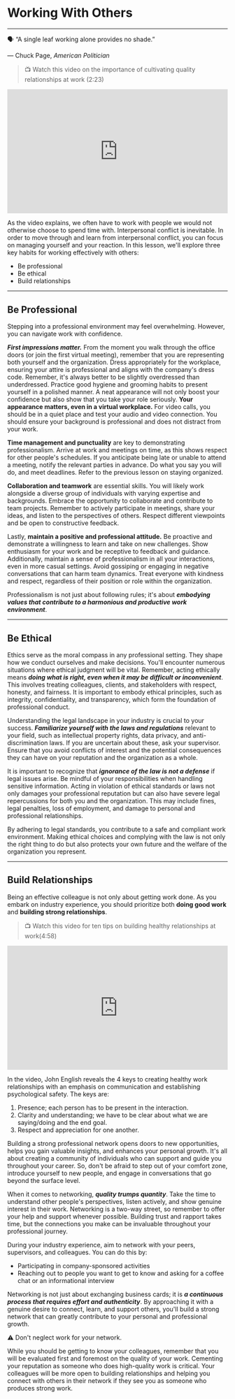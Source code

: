 # Working With Others

---

<aside>
  
🗣 “A single leaf working alone provides no shade.”

— Chuck Page, *American Politician*

</aside>


> 📺 Watch this video on the importance of cultivating quality relationships at work (2:23)

<div style="position: relative; padding-bottom: 56.25%; height: 0;"><iframe src="https://www.youtube.com/embed/kjLNpa--aX4" title="YouTube video player" frameborder="0" allow="accelerometer; autoplay; clipboard-write; encrypted-media; gyroscope; picture-in-picture" allowfullscreen style="position: absolute; top: 0; left: 0; width: 100%; height: 100%;"></iframe></div>

As the video explains, we often have to work with people we would not otherwise choose to spend time with. Interpersonal conflict is inevitable. In order to move through and learn from interpersonal conflict, you can focus on managing yourself and your reaction. In this lesson, we'll explore three key habits for working effectively with others:

- Be professional
- Be ethical
- Build relationships

---

## Be Professional

Stepping into a professional environment may feel overwhelming. However, you can navigate work with confidence.

***First impressions matter.*** From the moment you walk through the office doors (or join the first virtual meeting), remember that you are representing both yourself and the organization. Dress appropriately for the workplace, ensuring your attire is professional and aligns with the company's dress code. Remember, it's always better to be slightly overdressed than underdressed. Practice good hygiene and grooming habits to present yourself in a polished manner. A neat appearance will not only boost your confidence but also show that you take your role seriously. **Your appearance matters, even in a virtual workplace.** For video calls, you should be in a quiet place and test your audio and video connection. You should ensure your background is professional and does not distract from your work.

**Time management and punctuality** are key to demonstrating professionalism. Arrive at work and meetings on time, as this shows respect for other people's schedules. If you anticipate being late or unable to attend a meeting, notify the relevant parties in advance. Do what you say you will do, and meet deadlines. Refer to the previous lesson on staying organized.

**Collaboration and teamwork** are essential skills. You will likely work alongside a diverse group of individuals with varying expertise and backgrounds. Embrace the opportunity to collaborate and contribute to team projects. Remember to actively participate in meetings, share your ideas, and listen to the perspectives of others. Respect different viewpoints and be open to constructive feedback.

Lastly, **maintain a positive and professional attitude.** Be proactive and demonstrate a willingness to learn and take on new challenges. Show enthusiasm for your work and be receptive to feedback and guidance. Additionally, maintain a sense of professionalism in all your interactions, even in more casual settings. Avoid gossiping or engaging in negative conversations that can harm team dynamics. Treat everyone with kindness and respect, regardless of their position or role within the organization.

Professionalism is not just about following rules; it's about ***embodying values that contribute to a harmonious and productive work environment***.

---

## Be Ethical

Ethics serve as the moral compass in any professional setting. They shape how we conduct ourselves and make decisions. You'll encounter numerous situations where ethical judgment will be vital. Remember, acting ethically means ***doing what is right, even when it may be difficult or inconvenient***. This involves treating colleagues, clients, and stakeholders with respect, honesty, and fairness. It is important to embody ethical principles, such as integrity, confidentiality, and transparency, which form the foundation of professional conduct.

Understanding the legal landscape in your industry is  crucial to your success. ***Familiarize yourself with the laws and regulations*** relevant to your field, such as intellectual property rights, data privacy, and anti-discrimination laws. If you are uncertain about these, ask your supervisor. Ensure that you avoid conflicts of interest and the potential consequences they can have on your reputation and the organization as a whole.

It is important to recognize that ***ignorance of the law is not a defense*** if legal issues arise. Be mindful of your responsibilities when handling sensitive information. Acting in violation of ethical standards or laws not only damages your professional reputation but can also have severe legal repercussions for both you and the organization. This may include fines, legal penalties, loss of employment, and damage to personal and professional relationships.

By adhering to legal standards, you contribute to a safe and compliant work environment. Making ethical choices and complying with the law is not only the right thing to do but also protects your own future and the welfare of the organization you represent.

---

## Build Relationships

Being an effective colleague is not only about getting work done. As you embark on industry experience, you should prioritize both **doing good work** and **building strong relationships**.

> 📺 Watch this video for ten tips on building healthy relationships at work(4:58)

<div style="position: relative; padding-bottom: 56.25%; height: 0;"><iframe src="https://www.youtube.com/embed/2PTmPOY34dk" title="YouTube video player" frameborder="0" allow="accelerometer; autoplay; clipboard-write; encrypted-media; gyroscope; picture-in-picture" allowfullscreen style="position: absolute; top: 0; left: 0; width: 100%; height: 100%;"></iframe></div>

In the video, John English reveals the 4 keys to creating healthy work relationships with an emphasis on communication and establishing psychological safety. The keys are:

1. Presence; each person has to be present in the interaction.
2. Clarity and understanding; we have to be clear about what we are saying/doing and the end goal.
3. Respect and appreciation for one another.

Building a strong professional network opens doors to new opportunities, helps you gain valuable insights, and enhances your personal growth. It's all about creating a community of individuals who can support and guide you throughout your career. So, don't be afraid to step out of your comfort zone, introduce yourself to new people, and engage in conversations that go beyond the surface level.

When it comes to networking, ***quality trumps quantity***. Take the time to understand other people's perspectives, listen actively, and show genuine interest in their work. Networking is a two-way street, so remember to offer your help and support whenever possible. Building trust and rapport takes time, but the connections you make can be invaluable throughout your professional journey.

During your industry experience, aim to network with your peers, supervisors, and colleagues. You can do this by:

- Participating in company-sponsored activities
- Reaching out to people you want to get to know and asking for a coffee chat or an informational interview

Networking is not just about exchanging business cards; it is ***a continuous process that requires effort and authenticity***. By approaching it with a genuine desire to connect, learn, and support others, you'll build a strong network that can greatly contribute to your personal and professional growth.

<aside>
  
⚠️ Don't neglect work for your network.

</aside>

While you should be getting to know your colleagues, remember that you will be evaluated first and foremost on the quality of your work. Cementing your reputation as someone who does high-quality work is critical. Your colleagues will be more open to building relationships and helping you connect with others in their network if they see you as someone who produces strong work.
